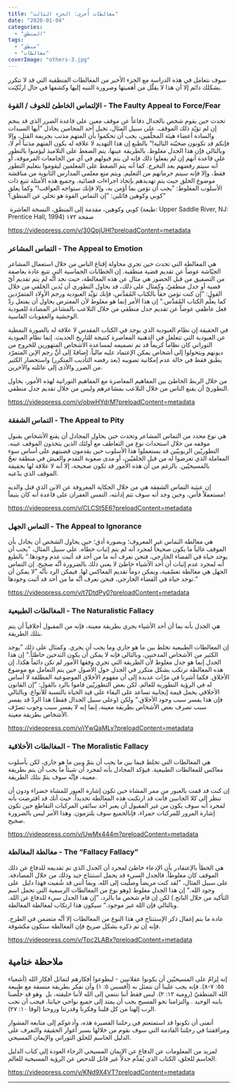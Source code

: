 ```yaml
---
title: "مغالطات أُخرى: الجزء الثالث"
date: "2020-01-04"
categories: 
  - "المنطق"
tags: 
  - "منطق"
  - "مغالطات"
coverImage: "others-3.jpg"
---
```


سوف نتعامل في هذه الدراسة مع الجزء الأخير من المغالطات المنطقية التي قد لا تتكرر بشكلك دائم إلا أن هذا لا يقلّل من أهميتها وضرورة التنبه إليها وكشفها في حال ارتُكِبَت.

### الإلتماس الخاطئ للخوف / القوة - The Faulty Appeal to Force/Fear

تحدث حين يقوم شخص بالجدال دفاعاً عن موقف معين على قاعدة الضرر الذي قد ينجم إن لم تؤيّد ذلك الموقف. على سبيل المثال، تخيل أحد المحامين يجادل ”أيها السيدات والسادة أعضاء هيئة المحلّفين، يجب أن تحكموا بأن المتهم مذنب بجريمة القتل، وإلا فإنكم قد تكونون ضحيّته التالية!“ بالطبع إن هذا التهديد لا علاقة له بكون المتهم مذنباً أم لا، وبالتالي فإن هذا الجدل مغلوط. بالطريقة عينها، يتم الضغط على التلاميذ ليؤمنوا بالتطور على قاعدة أنهم إن لم يفعلوا ذلك فإنه لن يتم قبولهم في أي من الجامعات المرموقة، أو أنه سيتم رفضهم بعد التخرج. كما أنه يتم الضغط على المعلمين ليقوموا بتعليم التطور فقط، وإلا فإنه سيتم حرمانهم من التعليم. ويتم منع معلمي المدارس الثانوية من مناقشة موضوع الخلق حيث يتم تهديدهم بإتخاذ اجراءات قضائية. وجميع هذه الأمثلة تتبع ذات الأسلوب المغلوط: ”يجب أن تؤمن بما أؤمن به، وإلا فإنك ستواجه العواقب!“ وكما يعلق كوبي وكوهين قائلين: ”إن التماس القوة هو تخلي عن المنطق؟“

 كوبي وكوهين، مقدمة إلى المنطق، النسخة العاشرة (طبعة: Upper Saddle River, NJ: Prentice Hall, 1994) صفحة ١٧٢

https://videopress.com/v/30QpjUHl?preloadContent=metadata

### التماس المشاعر - The Appeal to Emotion

هي المغالطة التي تحدث حين تجري محاولة إقناع الناس من خلال استعمال المشاعر الجيّاشة عوضاً عن تقديم قضية منطقية. إن الخطابات الحماسية التي تتبع عادة بعاصفة من التصفيق من قبل الحضور هي مثال عن هذه المغالطة، حيث نجد أنَّه لم يتم تقديم أيّ قضية أو جدل منطقيّ. وكمثال على ذلك، قد يحاول التطوري أن يُدين الخلقي من خلال القول: ”إن كنت تؤمن حقاً بالكتاب المُقدَّس، فإنك تؤيِّد العبودية ورجم الأولاد المتمرّدين كما يعلِّم الكتاب المُقدَّس.“ إن هذا الأمر إنما هو مغلوط لأن المعترض يحاول أن يفتعل ردّ فعل عاطفي عوضاً عن تقديم جدل منطقي من خلال التلاعب بالمشاعر المضادة للعبودية الوحشية والعقوبات القاسية.

في الحقيقة إن نظام العبودية الذي يوجد في الكتاب المقدس لا علاقة له بالصورة النمطية عن العبودية التي تتغلغل في الذهنية المعاصرة كنتيجة للتاريخ الحديث. إنما نظام العبودية التوراتي كان نظاماً كريماً قد تم تصميمه لمساعدة الأشخاص المتهورين للخروج من ديونهم ويتحولوا إلى أشخاص يمكن الإعتماد عليه مالياً. إضافةً إلى أنَّ رجم الإبن المتمرّد يطبق فقط في حالة عدم إمكانية تصويبه (بعد رفضه التأديب المتكرر) واستحضار الكثير من الضرر والأذى إلى عائلته والآخرين. 

من خلال الربط الخاطئ بين المفاهيم المعاصرة مع المفاهيم التوراتية لهذه الأمور، يحاول التطوريّ أن يقنع الناس من خلال التلاعب بمشاعرهم وليس من خلال تقديم جدل منطقي.

https://videopress.com/v/obwHYdrM?preloadContent=metadata

### التماس الشفقة - The Appeal to Pity

هي نوع محدد من التماس المشاعر وتحدث حين يحاول المجادل أن يقنع الأشخاص بقبول موقفه من خلال استحداث نوع من التعاطف مع أولئك الذين يتخذون الموقف عينه. التطوريّين الربوبيّين قد يستعملوا هذا الأسلوب حين يقدمون قضيتهم على أساس سوء المعاملة الذي تعرضوا له من قبل الخلقيّين، أو مدى صعوبة التقدم والعيش في منطقة تعجّ بالمسيحيّين. بالرغم من أن هذه الأمور قد تكون صحيحة، إلا أنه لا علاقة لها بحقيقة الموقف الذي يدّعيه.

إن عبثية التماس الشفقة هي من خلال الحكاية المعروفة عن الابن الذي قتل والديه مستعملاً فأس، وحين وجد أنه سوف تتم إدانته، التمس الغفران على قاعدة أنه كان يتيماً!

https://videopress.com/v/CLCSt5E6?preloadContent=metadata

### التماس الجهل - The Appeal to Ignorance

هي مغالطة التماس غير المعروف؛ وبصورة أدق؛ حين يحاول الشخص أن يجادل بأن الموقف غالباً ما يكون صحيحاً لمجرد أنه لم يتم إثبات خطأه. على سبيل المثال، ”يجب أن يوجد حياة في الفضاء الخارجي، فنحن نعرف أنه ما من أحد قد أثبت عدم وجودها.“ بالطبع أنه لمجرد عدم إثبات أن أحد الأشياء خاطئ لا يعني ذلك بالضرورة أنَّه صحيح. إن التماس الجهل هي مغالطة تعسّفية، ويمكن دوماً تقديم المعاكس لها. فيمكن الرد بأنَّه ”لا يمكن أن توجد حياة في الفضاء الخارجي، فنحن نعرف أنَّه ما من أحد قد أثبت وجودها.“

https://videopress.com/v/t7DtdPy0?preloadContent=metadata

### المغالطات الطبيعية - The Naturalistic Fallacy

هي الجدل بأنه بما أن أحد الأشياء يجري بطريقة معينة، فإنه من المقبول أخلاقياً أن يتم بتلك الطريقة.

إن المغالطات الطبيعية تخلط بين ما هو جاري وما يجب أن يجري. وكمثال على ذلك ”يوجد الكثير من الأشخاص المدخنين، وبالتالي فإنه لا يمكن أن يكون التدخين خاطئاً.“ إن هذا الجدل إنما هو جدل مغلوط لأن الطريقة التي تجري وفقها الأمور لم تكن دائماً هكذا. إن هذه المغالطة ترتكب بشكل متكرر في الجدل حول الأصول حين يتم التعامل مع موضوع الأخلاق. فكما أشرنا في مرّات عديدة إلى أن مفهوم الأخلاق الموضوعية المطلقة لا أساس له في الرؤية التطورية للعالم. لكن بعض التطوريّين قاموا بالرد بالقول: ”إن القانون الأخلاقي يحمل قيمة إيجابية تساعد على البقاء على قيد الحياة بالنسبة للأنواع. وبالتالي فإن هذا يفسر سبب وجود الأخلاق.“ ولكن (وعلى سبيل الجدال فقط) هذا الردّ قد يفسر سبب تصرف بعض الأشخاص بطريقة معينة، إنما إنه لا يفسر سبب وجوب تصرّف الأشخاص بطريقة معينة.

https://videopress.com/v/jYwQaMLy?preloadContent=metadata

### المغالطات الأخلاقية - The Moralistic Fallacy

هي المغالطات التي تخلط فيما بين ما يجب أن يتمّ وبين ما هو جاري، لكن بأسلوب معاكس للمغالطات الطبيعية. فيؤكد المجادل بأنه لمجرد أن شيئاً ما يجب أن يتم بطريقة معينة، فإنَّه سوف يتمّ بتلك الطريقة.

إن كنت قد قمت بالعبور من ممر المشاة حين تكون إشارة العبور للمشاة خضراء ودون أن تنظر إلى كلا الجانبين فأنت قد ارتكبت هذه المغالطة تحديداً. حيث أنك قد افترضت بأنه لمجرد أنه سوف يكون من غير المقبول أن يعبر أحد سائقي المركبات التقاطع حين تكون إشارة المرور للمركبات حمراء، فإنالجميع سوف يلتزمون. وهذا الأمر ليس بالضرورة صحيح.

https://videopress.com/v/UwMx444m?preloadContent=metadata

### مغالطة المغالطة - The “Fallacy Fallacy”

هي الخطأ بالإعتقادر بأن الإدعاء خاطئ لمجرد أن الجدل الذي تم تقديمه للدفاع عن ذلك الموقف كان مغلوطاً. فالجدل السيء قد يحمل استنتاج جيد وذلك من خلال المصادفة. على سبيل المثال، ”لقد كنت مريضاً وصلّيت إلى الله. وبما أنني قد شُفيت فهذا دليل  على وجود الله.“ إن هذا الجدل مغلوط (وهو نوع من المغالطات الرسمية التي تحمل اسم التأكيد من خلال الناتج.) لكن إن قام شخص ما بالرد، ”إن هذا الجدل سيء للدفاع عن الله. وبالتالي فإن الله غير موجود.“ سيكون هذا ارتكاب لمغالطة المغالطة. 

عادة ما يتم إغفال ذكر الإستنتاج في هذا النوع من المغالطات إلا أنَّه متضمن في الطرح. فإنه إن تم ذكره بشكل صريح فإن المغالطة ستكون مكشوفة.

https://videopress.com/v/Tpc2LABx?preloadContent=metadata

## ملاحظة ختامية

إنه لِزامٌ على المسيحيّين أن يكونوا عقلانيين - ليطوعوا أفكارهم لتماثل أفكار الله (أشعياء ٥٥: ٧-٨). فإنه يجب علينا أن نتمثل به (أفسس ٥: ١) وأن نفكر بطريقة متسقة مع طبيعة الله المنطقيّ (رومية ١٢: ٢). ليس فقط أننا ننتمي إلى الله لأننا خليقته، بل  وهو قد خلّصنا بابنه الوحيد . والتزامنا نحو المسيح يجب أن يمتد إلى جميع نواحي حياتنا. فيجب أن نحب الرب إلهنا من كل قلبنا وفكرنا وقدرتنا وروحنا (لوقا ١٠: ٢٧).

أتمنى أن تكونوا قد استمتعتم في رحلتنا القصيرة هذه، وأدعوكم إلى متابعة المشوار ومرافقتنا في رحلتنا القادمة التي سوف نقوم من خلالها بسبر أغوار الحقيقة والتعرف على الدليل الحاسم للخلق التوراتي والإيمان المسيحي. 

لمزيد من المعلومات عن الدفاع عن الإيمان المسيحي الرجاء العودة إلى كتاب الدليل الحاسم للخلق، الكتاب الذي يُقدِّم جدلاً غير قابل للدحض عن الرؤية المسيحية للعالم.

https://videopress.com/v/KNd9X4VT?preloadContent=metadata

* * *
